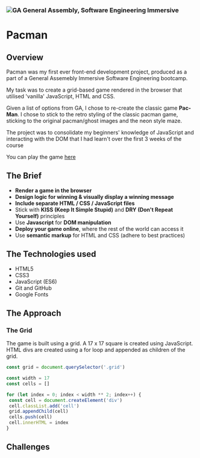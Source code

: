### ![GA](https://cloud.githubusercontent.com/assets/40461/8183776/469f976e-1432-11e5-8199-6ac91363302b.png) General Assembly, Software Engineering Immersive
# Pacman

## Overview
Pacman was my first ever front-end development project, produced as a part of a General Assemebly Immersive Software Engineering bootcamp.

My task was to create a grid-based game rendered in the browser that utilised 'vanilla' JavaScript, HTML and CSS.

Given a list of options from GA, I chose to re-create the classic game **Pac-Man**. I chose to stick to the retro styling of the classic pacman game, sticking to the original pacman/ghost images and the neon style maze.

The project was to consolidate my beginners' knowledge of JavaScript and interacting with the DOM that I had learn't over the first 3 weeks of the course

You can play the game [here](https://jacobaston.github.io/project-1/)

## The Brief 

- **Render a game in the browser**
- **Design logic for winning & visually display a winning message**
- **Include separate HTML / CSS / JavaScript files**
- Stick with **KISS (Keep It Simple Stupid)** and **DRY (Don't Repeat Yourself)** principles
- Use **Javascript** for **DOM manipulation**
- **Deploy your game online**, where the rest of the world can access it
- Use **semantic markup** for HTML and CSS (adhere to best practices)

## The Technologies used 

- HTML5
- CSS3
- JavaScript (ES6)
- Git and GitHub
- Google Fonts

## The Approach

### The Grid

The game is built using a grid. A 17 x 17 square is created using JavaScript. HTML divs are created using a for loop and appended as children of the grid.

 ```js
const grid = document.querySelector('.grid')

const width = 17 
const cells = []
 
for (let index = 0; index < width ** 2; index++) {
  const cell = document.createElement('div')
  cell.classList.add('cell')
  grid.appendChild(cell)
  cells.push(cell)
  cell.innerHTML = index
}
 ```

## Challenges
